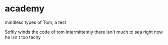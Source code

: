 academy
=======

mindless types of Tom, a test

Softly winds the code of tom
intermittently
there isn't much to sea right now
he isn't too techy 
